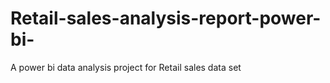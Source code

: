 # Retail-sales-analysis-report-power-bi-
A power bi data analysis project for Retail sales data set
